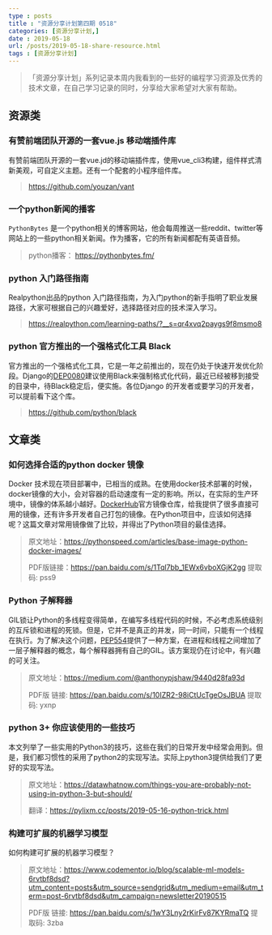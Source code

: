 ```yaml
---
type : posts
title : "资源分享计划第四期 0518"
categories: [资源分享计划,] 
date : 2019-05-18
url: /posts/2019-05-18-share-resource.html 
tags : [资源分享计划]
---
```


>「资源分享计划」系列记录本周内我看到的一些好的编程学习资源及优秀的技术文章，在自己学习记录的同时，分享给大家希望对大家有帮助。

## 资源类

### 有赞前端团队开源的一套vue.js 移动端插件库

有赞前端团队开源的一套vue.jd的移动端插件库，使用vue_cli3构建，组件样式清新美观，可自定义主题。还有一个配套的小程序组件库。

> https://github.com/youzan/vant

### 一个python新闻的播客

`PythonBytes` 是一个python相关的博客网站，他会每周推送一些reddit、twitter等网站上的一些python相关新闻。作为播客，它的所有新闻都配有英语音频。

> python播客： https://pythonbytes.fm/

### python 入门路径指南

Realpython出品的python 入门路径指南，为入门python的新手指明了职业发展路径，大家可根据自己的兴趣爱好，选择路径对应的技术深入学习。

> https://realpython.com/learning-paths/?__s=qr4xvq2paygs9f8msmo8

### python 官方推出的一个强格式化工具 Black 
 
官方推出的一个强格式化工具，它是一年之前推出的，现在仍处于快速开发优化阶段。Django的[DEP0080](https://github.com/django/deps/blob/master/accepted/0008-black.rst#motivation)建议使用Black来强制格式化代码，最近已经被移到接受的目录中，待Black稳定后，便实施。各位Django 的开发者或要学习的开发者，可以提前看下这个库。

> https://github.com/python/black
 

## 文章类

### 如何选择合适的python docker 镜像

Docker 技术现在项目部署中，已相当的成熟。在使用docker技术部署的时候，docker镜像的大小，会对容器的启动速度有一定的影响。所以，在实际的生产环境中，镜像的体系越小越好。[DockerHub](https://hub.docker.com/)官方镜像仓库，给我提供了很多直接可用的镜像，还有许多开发者自己打包的镜像。在Python项目中，应该如何选择呢？这篇文章对常用镜像做了比较，并得出了Python项目的最佳选择。

> 原文地址：https://pythonspeed.com/articles/base-image-python-docker-images/
>
> PDF版链接：https://pan.baidu.com/s/1Tql7bb_1EWx6vboXGjK2gg 提取码: pss9 

### Python 子解释器

GIL锁让Python的多线程变得简单，在编写多线程代码的时候，不必考虑系统级别的互斥锁和进程的死锁。但是，它并不是真正的并发，同一时间，只能有一个线程在执行。为了解决这个问题，[PEP554](https://www.python.org/dev/peps/pep-0554/)提供了一种方案，在进程和线程之间增加了一层子解释器的概念，每个解释器拥有自己的GIL。该方案现仍在讨论中，有兴趣的可关注。

> 原文地址：https://medium.com/@anthonypjshaw/9440d28fa93d
>
> PDF版 链接: https://pan.baidu.com/s/10IZR2-98iCtUcTgeOsJBUA 提取码: yxnp 


### python 3+ 你应该使用的一些技巧

本文列举了一些实用的Python3的技巧，这些在我们的日常开发中经常会用到。但是，我们都习惯性的采用了python2的实现写法。实际上python3提供给我们了更好的实现写法。

> 原文地址：https://datawhatnow.com/things-you-are-probably-not-using-in-python-3-but-should/
> 
> 翻译：https://pylixm.cc/posts/2019-05-16-python-trick.html

### 构建可扩展的机器学习模型

如何构建可扩展的机器学习模型？

> 原文地址：https://www.codementor.io/blog/scalable-ml-models-6rvtbf8dsd?utm_content=posts&utm_source=sendgrid&utm_medium=email&utm_term=post-6rvtbf8dsd&utm_campaign=newsletter20190515
>
> PDF版 链接: https://pan.baidu.com/s/1wY3Lny2rKirFv87KYRmaTQ 提取码: 3zba 
